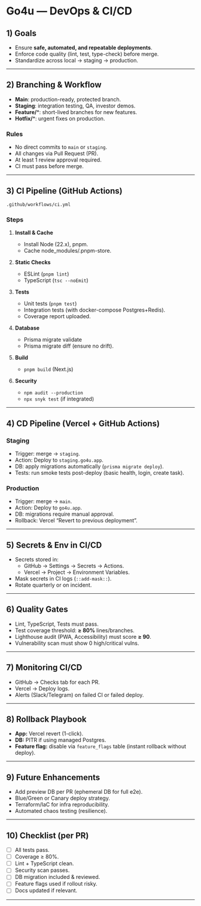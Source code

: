 # Go4u — DevOps & CI/CD

## 1) Goals
- Ensure **safe, automated, and repeatable deployments**.
- Enforce code quality (lint, test, type-check) before merge.
- Standardize across local → staging → production.

---

## 2) Branching & Workflow
- **Main**: production-ready, protected branch.  
- **Staging**: integration testing, QA, investor demos.  
- **Feature/***: short-lived branches for new features.  
- **Hotfix/***: urgent fixes on production.  

### Rules
- No direct commits to `main` or `staging`.  
- All changes via Pull Request (PR).  
- At least 1 review approval required.  
- CI must pass before merge.  

---

## 3) CI Pipeline (GitHub Actions)

`.github/workflows/ci.yml`

### Steps
1. **Install & Cache**  
   - Install Node (22.x), pnpm.  
   - Cache node_modules/.pnpm-store.  

2. **Static Checks**  
   - ESLint (`pnpm lint`)  
   - TypeScript (`tsc --noEmit`)  

3. **Tests**  
   - Unit tests (`pnpm test`)  
   - Integration tests (with docker-compose Postgres+Redis).  
   - Coverage report uploaded.  

4. **Database**  
   - Prisma migrate validate  
   - Prisma migrate diff (ensure no drift).  

5. **Build**  
   - `pnpm build` (Next.js)  

6. **Security**  
   - `npm audit --production`  
   - `npx snyk test` (if integrated)  

---

## 4) CD Pipeline (Vercel + GitHub Actions)

### Staging
- Trigger: merge → `staging`.  
- Action: Deploy to `staging.go4u.app`.  
- DB: apply migrations automatically (`prisma migrate deploy`).  
- Tests: run smoke tests post-deploy (basic health, login, create task).  

### Production
- Trigger: merge → `main`.  
- Action: Deploy to `go4u.app`.  
- DB: migrations require manual approval.  
- Rollback: Vercel “Revert to previous deployment”.  

---

## 5) Secrets & Env in CI/CD
- Secrets stored in:
  - GitHub → Settings → Secrets → Actions.  
  - Vercel → Project → Environment Variables.  
- Mask secrets in CI logs (`::add-mask::`).  
- Rotate quarterly or on incident.  

---

## 6) Quality Gates
- Lint, TypeScript, Tests must pass.  
- Test coverage threshold: **≥ 80%** lines/branches.  
- Lighthouse audit (PWA, Accessibility) must score **≥ 90**.  
- Vulnerability scan must show 0 high/critical vulns.  

---

## 7) Monitoring CI/CD
- GitHub → Checks tab for each PR.  
- Vercel → Deploy logs.  
- Alerts (Slack/Telegram) on failed CI or failed deploy.  

---

## 8) Rollback Playbook
- **App:** Vercel revert (1-click).  
- **DB:** PITR if using managed Postgres.  
- **Feature flag:** disable via `feature_flags` table (instant rollback without deploy).  

---

## 9) Future Enhancements
- Add preview DB per PR (ephemeral DB for full e2e).  
- Blue/Green or Canary deploy strategy.  
- Terraform/IaC for infra reproducibility.  
- Automated chaos testing (resilience).  

---

## 10) Checklist (per PR)
- [ ] All tests pass.  
- [ ] Coverage ≥ 80%.  
- [ ] Lint + TypeScript clean.  
- [ ] Security scan passes.  
- [ ] DB migration included & reviewed.  
- [ ] Feature flags used if rollout risky.  
- [ ] Docs updated if relevant.  

---
